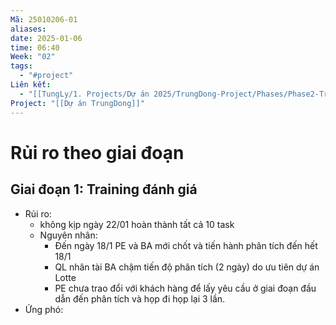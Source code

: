 ```yaml
---
Mã: 25010206-01
aliases: 
date: 2025-01-06
time: 06:40
Week: "02"
tags:
  - "#project"
Liên kết:
  - "[[TungLy/1. Projects/Dự án 2025/TrungDong-Project/Phases/Phase2-Training/Phase2-Training|Giai đoạn Training]]"
Project: "[[Dự án TrungDong]]"
---
```

# Rủi ro theo giai đoạn

## Giai đoạn 1: Training đánh giá
- Rủi ro: 
	- không kịp ngày 22/01 hoàn thành tất cả 10 task 
	- Nguyên nhân: 
		- Đến ngày 18/1 PE và BA mới chốt và tiến hành phân tích đến hết 18/1
		- QL nhân tài BA chậm tiến độ phân tích (2 ngày) do ưu tiên dự án Lotte
		- PE chưa trao đổi với khách hàng để lấy yêu cầu ở giai đoạn đầu dẫn đến phân tích và họp đi họp lại 3 lần.
- Ứng phó: 



